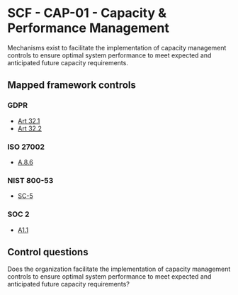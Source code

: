 # SCF - CAP-01 - Capacity & Performance Management
Mechanisms exist to facilitate the implementation of capacity management controls to ensure optimal system performance to meet expected and anticipated future capacity requirements.
## Mapped framework controls
### GDPR
- [Art 32.1](../gdpr/art32.md#Article-321)
- [Art 32.2](../gdpr/art32.md#Article-322)
  
### ISO 27002
- [A.8.6](../iso27002/a-8.md#a86)
  
### NIST 800-53
- [SC-5](../nist80053/sc-5.md)
  
### SOC 2
- [A1.1](../soc2/a11.md)
  
## Control questions
Does the organization facilitate the implementation of capacity management controls to ensure optimal system performance to meet expected and anticipated future capacity requirements?
  